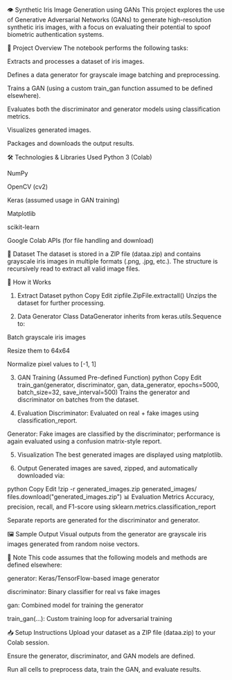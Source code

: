 👁️ Synthetic Iris Image Generation using GANs
This project explores the use of Generative Adversarial Networks (GANs) to generate high-resolution synthetic iris images, with a focus on evaluating their potential to spoof biometric authentication systems.

📁 Project Overview
The notebook performs the following tasks:

Extracts and processes a dataset of iris images.

Defines a data generator for grayscale image batching and preprocessing.

Trains a GAN (using a custom train_gan function assumed to be defined elsewhere).

Evaluates both the discriminator and generator models using classification metrics.

Visualizes generated images.

Packages and downloads the output results.

🛠️ Technologies & Libraries Used
Python 3 (Colab)

NumPy

OpenCV (cv2)

Keras (assumed usage in GAN training)

Matplotlib

scikit-learn

Google Colab APIs (for file handling and download)

📂 Dataset
The dataset is stored in a ZIP file (dataa.zip) and contains grayscale iris images in multiple formats (.png, .jpg, etc.). The structure is recursively read to extract all valid image files.

🚀 How it Works
1. Extract Dataset
python
Copy
Edit
zipfile.ZipFile.extractall()
Unzips the dataset for further processing.

2. Data Generator Class
DataGenerator inherits from keras.utils.Sequence to:

Batch grayscale iris images

Resize them to 64x64

Normalize pixel values to [-1, 1]

3. GAN Training (Assumed Pre-defined Function)
python
Copy
Edit
train_gan(generator, discriminator, gan, data_generator, epochs=5000, batch_size=32, save_interval=500)
Trains the generator and discriminator on batches from the dataset.

4. Evaluation
Discriminator: Evaluated on real + fake images using classification_report.

Generator: Fake images are classified by the discriminator; performance is again evaluated using a confusion matrix-style report.

5. Visualization
The best generated images are displayed using matplotlib.

6. Output
Generated images are saved, zipped, and automatically downloaded via:

python
Copy
Edit
!zip -r generated_images.zip generated_images/
files.download("generated_images.zip")
📊 Evaluation Metrics
Accuracy, precision, recall, and F1-score using sklearn.metrics.classification_report

Separate reports are generated for the discriminator and generator.

🖼️ Sample Output
Visual outputs from the generator are grayscale iris images generated from random noise vectors.

📌 Note
This code assumes that the following models and methods are defined elsewhere:

generator: Keras/TensorFlow-based image generator

discriminator: Binary classifier for real vs fake images

gan: Combined model for training the generator

train_gan(...): Custom training loop for adversarial training

📥 Setup Instructions
Upload your dataset as a ZIP file (dataa.zip) to your Colab session.

Ensure the generator, discriminator, and GAN models are defined.

Run all cells to preprocess data, train the GAN, and evaluate results.
